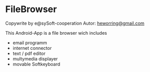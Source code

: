 # FileBrowser

Copywrite by e@sySoft-cooperation
Autor: heworring@gmail.com

This Android-App is a file browser wich includes
- email programm
- internet connector
- text / pdf editor
- multymedia displayer
- movable Softkeyboard
